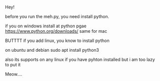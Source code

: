 Hey!

before you run the meh.py, you need install python.

if you on windows install at python pgae 
https://www.python.org/downloads/
same for mac

BUTTTT if you add linux, you know to install python

on ubuntu and debian
sudo apt install python3

also its supports on any linux if you have pyhton installed but i am too lazy to put it







Meow....
